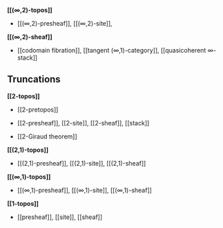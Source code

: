
**[[(∞,2)-topos]]**

* [[(∞,2)-presheaf]], [[(∞,2)-site]], 

**[[(∞,2)-sheaf]]**

* [[codomain fibration]], [[tangent (∞,1)-category]], [[quasicoherent ∞-stack]]



## Truncations

**[[2-topos]]**

* [[2-pretopos]]

* [[2-presheaf]], [[2-site]], [[2-sheaf]], [[stack]]

* [[2-Giraud theorem]]

**[[(2,1)-topos]]**

* [[(2,1)-presheaf]], [[(2,1)-site]], [[(2,1)-sheaf]]
 
**[[(∞,1)-topos]]**

* [[(∞,1)-presheaf]], [[(∞,1)-site]], [[(∞,1)-sheaf]]

**[[1-topos]]**

* [[presheaf]], [[site]], [[sheaf]]


